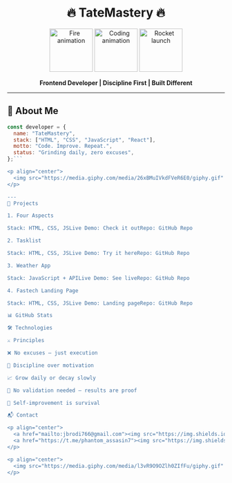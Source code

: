 <h1 align="center">🔥 TateMastery 🔥</h1>

<p align="center">
  <img src="https://media.giphy.com/media/3o6Zt6ML6BklcajjsA/giphy.gif" alt="Fire animation" width="100" />
  <img src="https://media.giphy.com/media/l0MYt5jPR6QX5pnqM/giphy.gif" alt="Coding animation" width="100" />
  <img src="https://media.giphy.com/media/3o7aD6nRbBiR3GGn7W/giphy.gif" alt="Rocket launch" width="100" />
</p>

<p align="center"><b>Frontend Developer | Discipline First | Built Different</b></p>

---

## 🧠 About Me

```js
const developer = {
  name: "TateMastery",
  stack: ["HTML", "CSS", "JavaScript", "React"],
  motto: "Code. Improve. Repeat.",
  status: "Grinding daily, zero excuses",
};```

<p align="center">
  <img src="https://media.giphy.com/media/26xBMuIVkdFVeR6E0/giphy.gif" alt="Coding flow" width="200" />
</p>

---
🚀 Projects

1. Four Aspects

Stack: HTML, CSS, JSLive Demo: Check it outRepo: GitHub Repo

2. Tasklist

Stack: HTML, CSS, JSLive Demo: Try it hereRepo: GitHub Repo

3. Weather App

Stack: JavaScript + APILive Demo: See liveRepo: GitHub Repo

4. Fastech Landing Page

Stack: HTML, CSS, JSLive Demo: Landing pageRepo: GitHub Repo

📊 GitHub Stats

🛠️ Technologies

⚔️ Principles

❌ No excuses — just execution

💪 Discipline over motivation

📈 Grow daily or decay slowly

🚫 No validation needed — results are proof

🧠 Self-improvement is survival

📬 Contact

<p align="center">
  <a href="mailto:jbrodi766@gmail.com"><img src="https://img.shields.io/badge/Email-jbrodi766%40gmail.com-D14836?style=for-the-badge&logo=gmail&logoColor=white" alt="Email"></a>
  <a href="https://t.me/phantom_assasin7"><img src="https://img.shields.io/badge/Telegram-%40phantom_assasin7-0088cc?style=for-the-badge&logo=telegram&logoColor=white" alt="Telegram"></a>
</p>

<p align="center">
  <img src="https://media.giphy.com/media/l3vR9O9OZlh0ZIfFu/giphy.gif" alt="Contact hype" width="300" />
</p>
```
